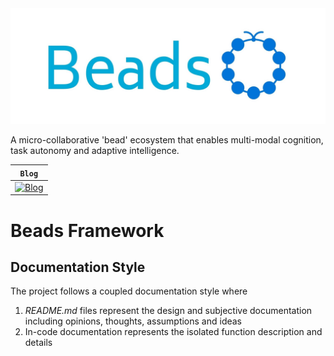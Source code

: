 <div align="center">
  <img src="images/beads-logo.jpeg">
</div>


A micro-collaborative 'bead' ecosystem that enables multi-modal cognition, task autonomy and adaptive intelligence.

| **`Blog`**                                                                               |
|------------------------------------------------------------------------------------------|
| [![Blog](https://img.shields.io/badge/Reader-Friendly-blue)](https://xipher19.github.io) |

# Beads Framework

## Documentation Style

The project follows a coupled documentation style where 
1. _README.md_ files represent the design and subjective documentation including opinions, thoughts, assumptions and ideas
2. In-code documentation represents the isolated function description and details